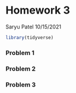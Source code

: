Homework 3
================
Saryu Patel
10/15/2021

``` r
library(tidyverse)
```

### Problem 1

### Problem 2

### Problem 3
